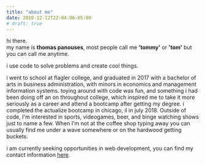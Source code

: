 ```yaml
---
title: "about me"
date: 2018-12-12T22:04:06-05:00
# draft: true
---
```


hi there.  
my name is <b>thomas panouses</b>, most people call me <b>'tommy'</b> or <b>'tom'</b>  but you can call me anytime.  

i use code to solve problems and create cool things.

i went to school at flagler college, and graduated in 2017 with a bachelor of arts in business administration, with minors in economics and management information systems. toying around with code was fun, and something i had been doing off an on throughout college, which inspired me to take it more seriously as a career and attend a bootcamp after getting my degree. i completed the actualize bootcamp in chicago, il in july 2018.
Outside of code, I'm interested in sports, videogames, beer, and binge watching shows just to name a few. When I'm not at the coffee shop typing away you can usually find me under a wave somewhere or on the hardwood getting buckets.   

i am currently seeking opportunities in web development, you can find my contact information [here](/contact).